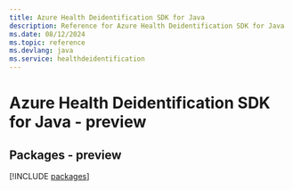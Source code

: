 ```yaml
---
title: Azure Health Deidentification SDK for Java
description: Reference for Azure Health Deidentification SDK for Java
ms.date: 08/12/2024
ms.topic: reference
ms.devlang: java
ms.service: healthdeidentification
---
```

# Azure Health Deidentification SDK for Java - preview
## Packages - preview
[!INCLUDE [packages](health-deidentification-index.md)]
